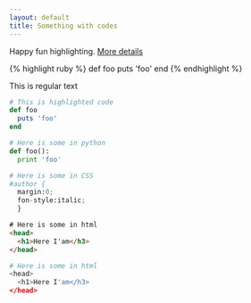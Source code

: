 ```yaml
---
layout: default
title: Something with codes
---
```


Happy fun highlighting. 
[More details](https://github.com/mojombo/jekyll/wiki/liquid-extensions)

{% highlight ruby %}
def foo
  puts 'foo'
end
{% endhighlight %}

This is regular text

```ruby
# This is highlighted code
def foo
  puts 'foo'
end
```
```python
# Here is some in python
def foo():
  print 'foo'
```
```python
# Here is some in CSS
#author {
  margin:0;
  fon-style:italic;
  }
```
```html
# Here is some in html
<head>
  <h1>Here I'am</h3>
</head>
```
```python
# Here is some in html
<head>
  <h1>Here I'am</h3>
</head>
```
